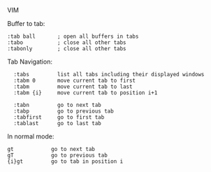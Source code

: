 VIM

Buffer to tab:

    :tab ball       ; open all buffers in tabs
    :tabo           ; close all other tabs
    :tabonly        ; close all other tabs

Tab Navigation:
```
  :tabs         list all tabs including their displayed windows
  :tabm 0       move current tab to first
  :tabm         move current tab to last
  :tabm {i}     move current tab to position i+1

  :tabn         go to next tab
  :tabp         go to previous tab
  :tabfirst     go to first tab
  :tablast      go to last tab
```

In normal mode:

    gt            go to next tab
    gT            go to previous tab
    {i}gt         go to tab in position i
